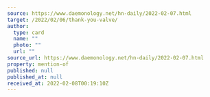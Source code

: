 ```yaml
---
source: https://www.daemonology.net/hn-daily/2022-02-07.html
target: /2022/02/06/thank-you-valve/
author:
  type: card
  name: ""
  photo: ""
  url: ""
source_url: https://www.daemonology.net/hn-daily/2022-02-07.html
property: mention-of
published: null
published_at: null
received_at: 2022-02-08T00:19:10Z
---
```


